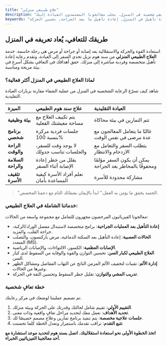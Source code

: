 ```yaml
---
title: "علاج طبيعي منزلي"
description: "تعافَ بشكل أسرع واستعد قدرتك على الحركة مع جلسات علاج طبيعي شخصية في المنزل. يجلب معالجونا المعتمدون العيادة إليك."
keywords: "علاج طبيعي في المنزل, فيزيותרابيا منزلية, إعادة تأهيل في المنزل, إعادة تأهيل ما بعد الجراحة, تحسين الحركة"
---
```


## طريقك للتعافي، يُعاد تعريفه في المنزل

استعادة القوة والحركة والاستقلالية بعد إصابة أو جراحة أو مرض هي رحلة حاسمة. خدمة **العلاج الطبيعي المنزلي** من سند هوم تزيل تحدي السفر إلى العيادة، وتقدم رعاية إعادة تأهيل متخصصة وفردية مباشرة إلى منزلك. حقق أهدافك في التعافي بشكل أسرع في بيئة مريحة ومناسبة.

### لماذا العلاج الطبيعي في المنزل أكثر فعالية؟

شاهد كيف تسرّع الرعاية الشخصية في المنزل من عملية الشفاء مقارنة بزيارات العيادة التقليدية.

| الميزة              | علاج سند هوم الطبيعي                     | العيادة التقليدية                                       |
| :------------------ | :--------------------------------------- | :------------------------------------------------------ |
| **بيئة وظيفية**     | يتم تكييف العلاج مع مساحة معيشتك الفعلية | تتم التمارين في بيئة محاكاة                             |
| **برنامج شخصي**     | جلسات فردية مركزة بنسبة 100%             | غالبًا ما يتعامل المعالجون مع عدة مرضى في نفس الوقت     |
| **الراحة والوقت**   | لا يوجد وقت للسفر، والجلسات تناسب جدولك  | يتطلب السفر والتعامل مع الازدحام والانتظار              |
| **السلامة والراحة** | يقلل من خطر إعادة الإصابة أثناء السفر    | يمكن أن يكون السفر مؤلمًا ومحفوفًا بالمخاطر بعد الجراحة |
| **تثقيف الأسرة**    | نعلم أفراد الأسرة كيفية المساعدة بأمان   | مشاركة محدودة للأسرة                                    |

> "الجسد يحقق ما يؤمن به العقل." ابدأ بالإيمان بشفائك التام مع دعمنا المخصص.

### خدماتنا الشاملة في العلاج الطبيعي:

معالجونا الفيزيائيون المرخصون مجهزون للتعامل مع مجموعة واسعة من الحالات:

- **إعادة التأهيل بعد العمليات الجراحية**: برامج متخصصة لاستبدال مفصل الورك/الركبة، جراحة القلب، والمزيد.
- **الحالات العصبية**: إعادة التأهيل بعد السكتة الدماغية، مرض باركنسون، والتصلب المتعدد (MS).
- **الإصابات العظمية**: الكسور، الالتواءات، والإصابات الرياضية.
- **العلاج الطبيعي لكبار السن**: تحسين التوازن والقوة والوقاية من السقوط لدى كبار السن.
- **إدارة الألم**: تقنيات لتخفيف الألم المزمن الناتج عن التهاب المفاصل ومشاكل الظهر وغيرها من الحالات.
- **تدريب المشي والتوازن**: تقليل خطر السقوط وتحسين الثقة في الحركة.

### خطة تعافٍ شخصية

تم تصميم عمليتنا لوضعك في مركز رعايتك.

1.  **التقييم الأولي**: تقييم شامل لحالتك وقدرتك على الحركة وبيئة منزلك.
2.  **تحديد الأهداف**: نعمل معك لتحديد مراحل تعافٍ واقعية وذات معنى.
3.  **جلسات علاجية مخصصة**: يتم تنفيذ برنامج تمارين وعلاج مصمم خصيصًا لك.
4.  **تتبع التقدم**: نراقب تقدمك باستمرار ونعدل الخطة كلما تحسنت.

**اتخذ الخطوة الأولى نحو استعادة استقلاليتك. اتصل بسند هوم لتحديد موعد استشارة مع أحد معالجينا الفيزيائيين الخبراء.**

